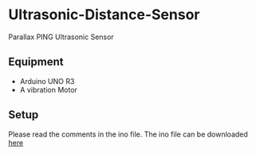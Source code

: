 # Ultrasonic-Distance-Sensor
Parallax PING Ultrasonic Sensor 

## Equipment
* Arduino UNO R3 
* A vibration Motor 

## Setup
Please read the comments in the ino file. 
The ino file can be downloaded [here](https://github.com/LemaMichael/Ultrasonic-Distance-Sensor/files/2583384/Ultrasonic_Distance_Sensor.ino.zip)

